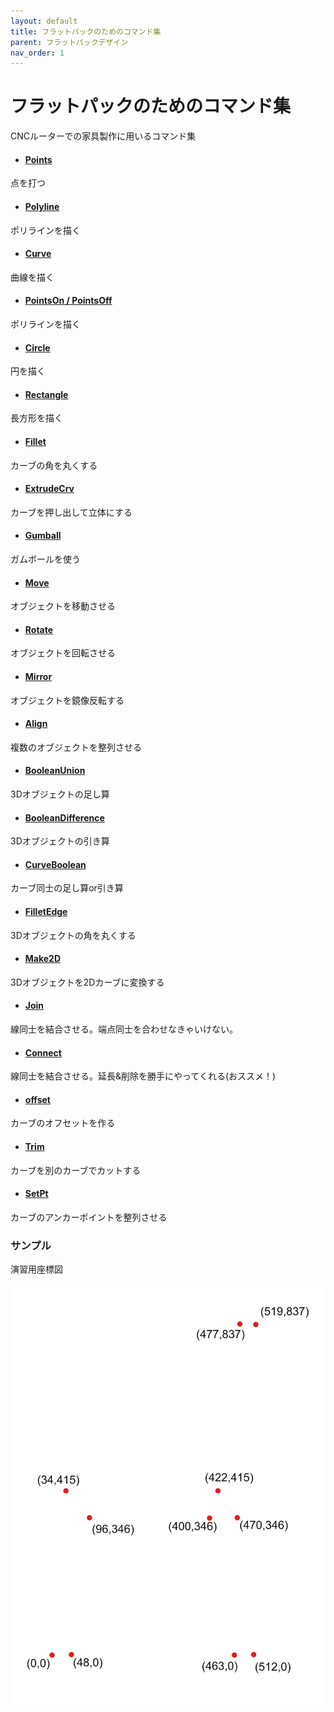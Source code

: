 ```yaml
---
layout: default
title: フラットパックのためのコマンド集
parent: フラットパックデザイン
nav_order: 1
---
```


# フラットパックのためのコマンド集

CNCルーターでの家具製作に用いるコマンド集

* #### [Points](http://docs.mcneel.com/rhino/6/help/ja-jp/commands/point.htm)
点を打つ

* #### [Polyline](http://docs.mcneel.com/rhino/6/help/ja-jp/commands/polyline.htm)
ポリラインを描く

* #### [Curve](https://docs.mcneel.com/rhino/6/help/ja-jp/commands/curve.htm)
曲線を描く

* #### [PointsOn / PointsOff](https://docs.mcneel.com/rhino/6/help/ja-jp/commands/pointson.htm)
ポリラインを描く

* #### [Circle](http://docs.mcneel.com/rhino/6/help/ja-jp/commands/circle.htm)
円を描く

* #### [Rectangle](http://docs.mcneel.com/rhino/6/help/ja-jp/commands/rectangle.htm)
長方形を描く

* #### [Fillet](http://docs.mcneel.com/rhino/5/help/ja-jp/commands/fillet.htm)
カーブの角を丸くする

* #### [ExtrudeCrv](http://docs.mcneel.com/rhino/6/help/ja-jp/commands/extrudecrv.htm)
カーブを押し出して立体にする

* #### [Gumball](http://docs.mcneel.com/rhino/6/help/ja-jp/commands/gumball.htm)
ガムボールを使う

* #### [Move](http://docs.mcneel.com/rhino/6/help/ja-jp/commands/move.htm)
オブジェクトを移動させる

* #### [Rotate](http://docs.mcneel.com/rhino/6/help/ja-jp/commands/rotate.htm)
オブジェクトを回転させる

* #### [Mirror](http://docs.mcneel.com/rhino/6/help/ja-jp/commands/mirror.htm)
オブジェクトを鏡像反転する

* #### [Align](http://docs.mcneel.com/rhino/6/help/ja-jp/commands/align.htm)
複数のオブジェクトを整列させる

* #### [BooleanUnion](https://docs.mcneel.com/rhino/7/help/en-us/index.htm#commands/booleanunion.htm)
3Dオブジェクトの足し算

* #### [BooleanDifference](http://docs.mcneel.com/rhino/6/help/ja-jp/commands/booleandifference.htm)
3Dオブジェクトの引き算

* #### [CurveBoolean](https://docs.mcneel.com/rhino/7/help/en-us/index.htm#commands/curveboolean.htm)
カーブ同士の足し算or引き算

* #### [FilletEdge](http://docs.mcneel.com/rhino/5/help/ja-jp/commands/filletedge.htm)
3Dオブジェクトの角を丸くする

* #### [Make2D](http://docs.mcneel.com/rhino/6/help/ja-jp/commands/make2d.htm)
3Dオブジェクトを2Dカーブに変換する

* #### [Join](http://docs.mcneel.com/rhino/6/help/ja-jp/commands/join.htm)
線同士を結合させる。端点同士を合わせなきゃいけない。

* #### [Connect](https://docs.mcneel.com/rhino/6/help/ja-jp/commands/connect.htm)
線同士を結合させる。延長&削除を勝手にやってくれる(おススメ！)

* #### [offset](http://docs.mcneel.com/rhino/6/help/ja-jp/commands/offset.htm)
カーブのオフセットを作る

* #### [Trim](http://docs.mcneel.com/rhino/6/help/ja-jp/commands/trim.htm)
カーブを別のカーブでカットする

* #### [SetPt](https://docs.mcneel.com/rhino/7/help/en-us/index.htm#commands/setpt.htm)
カーブのアンカーポイントを整列させる


### サンプル

演習用座標図


<img src="../images/locations_dots2.jpg" alt="hi" class="inline"/>
